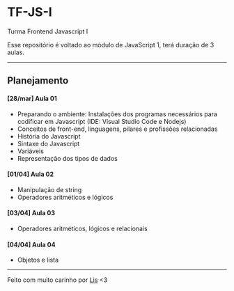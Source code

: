 # TF-JS-I

Turma Frontend Javascript I

Esse repositório é voltado ao módulo de JavaScript 1, terá duração de 3 aulas.

---

## Planejamento

#### [28/mar] Aula 01

- Preparando o ambiente: Instalações dos programas necessários para codificar em Javascript (IDE: Visual Studio Code e Nodejs)
- Conceitos de front-end, linguagens, pilares e profissões relacionadas
- História do Javascript
- Sintaxe do Javascript
- Variáveis
- Representação dos tipos de dados

#### [01/04] Aula 02

- Manipulação de string
- Operadores aritméticos e lógicos

#### [03/04] Aula 03

- Operadores aritméticos, lógicos e relacionais

#### [04/04] Aula 04

- Objetos e lista

---

Feito com muito carinho por [Lis](https://github.com/lisandrascruz) <3
